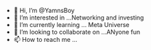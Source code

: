 - 👋 Hi, I’m @YamnsBoy
- 👀 I’m interested in ...Networking and investing
- 🌱 I’m currently learning ... Meta Universe
- 💞️ I’m looking to collaborate on ...ANyone fun
- 📫 How to reach me ...

<!---
YamnsBoy/YamnsBoy is a ✨ special ✨ repository because its `README.md` (this file) appears on your GitHub profile.
You can click the Preview link to take a look at your changes.
--->
